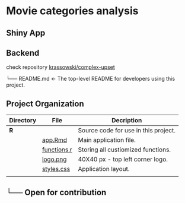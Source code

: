 Movie categories analysis
==============================

## Shiny App


## Backend
check repository [krassowski/complex-upset](https://github.com/krassowski/complex-upset)

  └── README.md          <- The top-level README for developers using this project.

Project Organization
------------

| **Directory** | **File**             | **Decription**           |
| ------- | ---------------- | ----------------  |       
| **R**     |                  | Source code for use in this project. |  
|         | [app.Rmd](https://github.com/joint-hubs/superbowl-commercials/blob/main/src/app.Rmd) | Main application file. |
|         | [functions.r](https://github.com/joint-hubs/superbowl-commercials/blob/main/src/functions.r) | Storing all custiomized functions. |  
|         | [logo.png](https://github.com/mjoint-hubs/superbowl-commercials/blob/master/src/logo.png) | 40X40 px - top left corner logo. |
|         | [styles.css](https://github.com/joint-hubs/superbowl-commercials/blob/master/src/styles.css) | Application layout. |
|         |                  |                   |       

##    └── Open for contribution 
